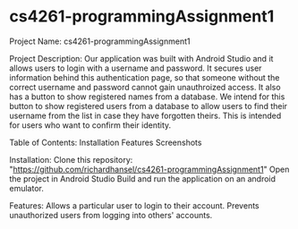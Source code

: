 # cs4261-programmingAssignment1
Project Name: cs4261-programmingAssignment1

Project Description: Our application was built with Android Studio and it allows users to login with a username and password. It secures user information behind this authentication page, so that someone without the correct username and password cannot gain unauthroized access. It also has a button to show registered names from a database. We intend for this button to show registered users from a database to allow users to find their username from the list in case they have forgotten theirs. This is intended for users who want to confirm their identity. 

Table of Contents:
Installation
Features
Screenshots

Installation:
Clone this repository: "https://github.com/richardhansel/cs4261-programmingAssignment1"
Open the project in Android Studio
Build and run the application on an android emulator.

Features:
Allows a particular user to login to their account.
Prevents unauthorized users from logging into others' accounts.

